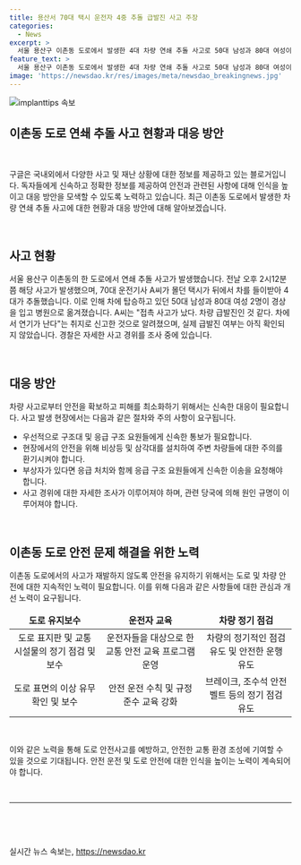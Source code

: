 ```yaml
---
title: 용산서 70대 택시 운전자 4중 추돌 급발진 사고 주장
categories:
  - News
excerpt: >
  서울 용산구 이촌동 도로에서 발생한 4대 차량 연쇄 추돌 사고로 50대 남성과 80대 여성이 부상을 입고 병원으로 옮겨졌다. 사고 원인은 아직 확인되지 않았지만, 운전자는 급발진 주장 중이다. 경찰은 사고 경위를 조사 중이며, 추돌 사고로 도로 이용에 불편을 겪고 있는 시민들에게 유의를 당부하고 있다.
feature_text: >
  서울 용산구 이촌동 도로에서 발생한 4대 차량 연쇄 추돌 사고로 50대 남성과 80대 여성이 부상을 입고 병원으로 옮겨졌다. 사고 원인은 아직 확인되지 않았지만, 운전자는 급발진 주장 중이다. 경찰은 사고 경위를 조사 중이며, 추돌 사고로 도로 이용에 불편을 겪고 있는 시민들에게 유의를 당부하고 있다.
image: 'https://newsdao.kr/res/images/meta/newsdao_breakingnews.jpg'
---
```


<p><img src="https://newsdao.kr/res/images/meta/newsdao_breakingnews.jpg" alt="implanttips 속보" /></p>

<h2>이촌동 도로 연쇄 추돌 사고 현황과 대응 방안</h2>

<p data-ke-size="size16">&nbsp;</p>

<p>구글은 국내외에서 다양한 사고 및 재난 상황에 대한 정보를 제공하고 있는 블로거입니다. 독자들에게 신속하고 정확한 정보를 제공하여 안전과 관련된 사항에 대해 인식을 높이고 대응 방안을 모색할 수 있도록 노력하고 있습니다. 최근 이촌동 도로에서 발생한 차량 연쇄 추돌 사고에 대한 현황과 대응 방안에 대해 알아보겠습니다.</p>

<p data-ke-size="size16">&nbsp;</p>

<h2>사고 현황</h2>

<p data-ke-size="size16">서울 용산구 이촌동의 한 도로에서 연쇄 추돌 사고가 발생했습니다. 전날 오후 2시12분쯤 해당 사고가 발생했으며, 70대 운전기사 A씨가 몰던 택시가 뒤에서 차를 들이받아 4대가 추돌했습니다. 이로 인해 차에 탑승하고 있던 50대 남성과 80대 여성 2명이 경상을 입고 병원으로 옮겨졌습니다. A씨는 "접촉 사고가 났다. 차량 급발진인 것 같다. 차에서 연기가 난다"는 취지로 신고한 것으로 알려졌으며, 실제 급발진 여부는 아직 확인되지 않았습니다. 경찰은 자세한 사고 경위를 조사 중에 있습니다.</p>

<p data-ke-size="size16">&nbsp;</p>

<h2>대응 방안</h2>

<p data-ke-size="size16">차량 사고로부터 안전을 확보하고 피해를 최소화하기 위해서는 신속한 대응이 필요합니다. 사고 발생 현장에서는 다음과 같은 절차와 주의 사항이 요구됩니다.</p>

<ul>
<li>우선적으로 구조대 및 응급 구조 요원들에게 신속한 통보가 필요합니다.</li>
<li>현장에서의 안전을 위해 비상등 및 삼각대를 설치하여 주변 차량들에 대한 주의를 환기시켜야 합니다.</li>
<li>부상자가 있다면 응급 처치와 함께 응급 구조 요원들에게 신속한 이송을 요청해야 합니다.</li>
<li>사고 경위에 대한 자세한 조사가 이루어져야 하며, 관련 당국에 의해 원인 규명이 이루어져야 합니다.</li>
</ul>

<p data-ke-size="size16">&nbsp;</p>

<h2>이촌동 도로 안전 문제 해결을 위한 노력</h2>

<p data-ke-size="size16">이촌동 도로에서의 사고가 재발하지 않도록 안전을 유지하기 위해서는 도로 및 차량 안전에 대한 지속적인 노력이 필요합니다. 이를 위해 다음과 같은 사항들에 대한 관심과 개선 노력이 요구됩니다.</p>

<table>
<thead>
<tr>
<td style="text-align: center; height: 17px;"><b>도로 유지보수</b></td>
<td style="text-align: center; height: 17px;"><b>운전자 교육</b></td>
<td style="text-align: center; height: 17px;"><b>차량 정기 점검</b></td>
</tr>
</thead>
<tbody>
<tr>
<td style="text-align: center; height: 17px;">도로 표지판 및 교통 시설물의 정기 점검 및 보수</td>
<td style="text-align: center; height: 17px;">운전자들을 대상으로 한 교통 안전 교육 프로그램 운영</td>
<td style="text-align: center; height: 17px;">차량의 정기적인 점검 유도 및 안전한 운행 유도</td>
</tr>
<tr>
<td style="text-align: center; height: 17px;">도로 표면의 이상 유무 확인 및 보수</td>
<td style="text-align: center; height: 17px;">안전 운전 수칙 및 규정 준수 교육 강화</td>
<td style="text-align: center; height: 17px;">브레이크, 조수석 안전벨트 등의 정기 점검 유도</td>
</tr>
</tbody>
</table>

<p data-ke-size="size16">&nbsp;</p>

<p>이와 같은 노력을 통해 도로 안전사고를 예방하고, 안전한 교통 환경 조성에 기여할 수 있을 것으로 기대됩니다. 안전 운전 및 도로 안전에 대한 인식을 높이는 노력이 계속되어야 합니다.</p>

<p data-ke-size="size16">&nbsp;</p>

<hr>

<p data-ke-size="size16">&nbsp;</p>

<p data-ke-size="size16">&nbsp;</p>
실시간 뉴스 속보는, <a href="https://newsdao.kr" rel="dofollow">https://newsdao.kr</a>


